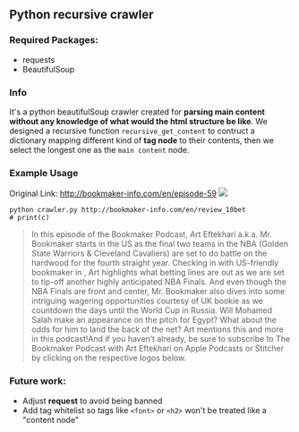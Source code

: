 ## Python recursive crawler

### Required Packages:
* requests
* BeautifulSoup

### Info
It's a python beautifulSoup crawler created for **parsing main content without any knowledge of what would the html structure be like**. We designed a recursive function `recursive_get_content` to contruct a dictionary mapping different kind of **tag node** to their contents, then we select the longest one as the `main content` node.

### Example Usage
Original Link: http://bookmaker-info.com/en/episode-59
![](https://cdn.steemitimages.com/DQmUeRSQCLi9TatH9ySbdYHRqmAA9BSgp5NVbWhroKGPfZW/image.png)


```
python crawler.py http://bookmaker-info.com/en/review_10bet
# print(c)
```

> In this episode of the Bookmaker Podcast, Art Eftekhari a.k.a. Mr. Bookmaker starts in the US as the final two teams in the NBA (Golden State Warriors & Cleveland Cavaliers) are set to do battle on the hardwood for the fourth straight year. Checking in with US-friendly bookmaker in , Art highlights what betting lines are out as we are set to tip-off another highly anticipated NBA Finals. And even though the NBA Finals are front and center, Mr. Bookmaker also dives into some intriguing wagering opportunities courtesy of UK bookie  as we countdown the days until the World Cup in Russia. Will Mohamed Salah make an appearance on the pitch for Egypt? What about the odds for him to land the back of the net? Art mentions this and more in this podcast!And if you haven’t already, be sure to subscribe to The Bookmaker Podcast with Art Eftekhari on Apple Podcasts or Stitcher by clicking on the respective logos below.


### Future work:
* Adjust **request** to avoid being banned
* Add tag whitelist so tags like `<font>` or `<h2>` won't be treated like a "content node"
